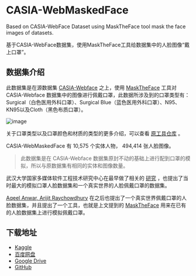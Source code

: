# CASIA-WebMaskedFace

Based on CASIA-WebFace Dataset using MaskTheFace tool mask the face images of datasets.

基于CASIA-WebFace数据集，使用MaskTheFace工具给数据集中的人脸图像“戴上口罩”。

## 数据集介绍

此数据集是在源数据集 [CASIA-Webface](https://arxiv.org/pdf/1411.7923v1.pdf) 之上，使用 [MaskTheFace](https://arxiv.org/abs/2008.11104) 工具对 CASIA-Webface 数据集中的图像进行佩戴口罩，此数据所涉及到的口罩类型有：Surgical（白色医用外科口罩）、Surgical Blue（蓝色医用外科口罩）、N95、KN95以及Cloth（黑色布质口罩）。

![image](https://tvax4.sinaimg.cn/large/006VTcCxly1h191411yh2j313w0aujyr.jpg)

关于口罩类型以及口罩颜色和材质的类型的更多介绍，可以查看 [原工具仓库](https://github.com/aqeelanwar/MaskTheFace) 。

CASIA-WebMaskedFace 有 10,575 个实体人物， 494,414 张人脸图像。

> 此数据集是在 CASIA-Webface 数据集原封不动的基础上进行配到口罩的模拟，所以与原数据集有相同的实体和图像数量。

武汉大学国家多媒体软件工程技术研究中心在最早做了相关的 [研究](https://arxiv.org/abs/2003.09093) ，也提出了当时最大的模拟口罩人脸数据集和一个真实世界的人脸佩戴口罩的数据集。

[Aqeel Anwar, Arijit Raychowdhury](https://arxiv.org/abs/2008.11104) 在之后也提出了一个真实世界佩戴口罩的人脸数据集，并且提出了一个工具，也就是上文提到的 [MaskTheFace](https://github.com/aqeelanwar/MaskTheFace) 用来在已有的人脸数据集上进行模拟佩戴口罩。

## 下载地址

- [Kaggle]()
- [百度网盘]()
- [Google Drive]()
- [GitHub]()
